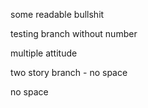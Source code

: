 some readable bullshit

testing branch without number

multiple attitude

two story branch - no space

no space